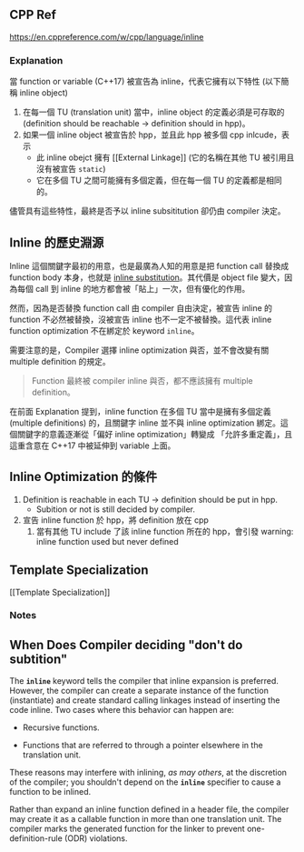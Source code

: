 ## CPP Ref
https://en.cppreference.com/w/cpp/language/inline


### Explanation
當 function or variable (C++17) 被宣告為 inline，代表它擁有以下特性 (以下簡稱 inline object)
1. 在每一個 TU (translation unit) 當中，inline object 的定義必須是可存取的 (definition should be reachable -> definition should in hpp)。
2. 如果一個 inline object 被宣告於 hpp，並且此 hpp 被多個 cpp inlcude，表示
	- 此 inline obejct 擁有 [[External Linkage]] (它的名稱在其他 TU 被引用且沒有被宣告 `static`)
	- 它在多個 TU 之間可能擁有多個定義，但在每一個 TU 的定義都是相同的。

儘管具有這些特性，最終是否予以 inline subsititution 卻仍由 compiler 決定。

## Inline 的歷史淵源

Inline 這個關鍵字最初的用意，也是最廣為人知的用意是把 function call 替換成 function body 本身，也就是 [inline substitution](https://en.wikipedia.org/wiki/inline_expansion "enwiki:inline expansion")。其代價是 object file 變大，因為每個 call 到 inline 的地方都會被「貼上」一次，但有優化的作用。

然而，因為是否替換 function call 由 compiler 自由決定，被宣告 inline 的 function 不必然被替換，沒被宣告 inline 也不一定不被替換。這代表 inline function optimization 不在綁定於 keyword `inline`。

需要注意的是，Compiler 選擇 inline optimization 與否，並不會改變有關 multiple definition 的規定。

> Function 最終被 compiler inline 與否，都不應該擁有 multiple definition。

在前面 Explanation 提到，inline function 在多個 TU 當中是擁有多個定義 (multiple definitions) 的，且關鍵字 inline 並不與 inline optimization 綁定。這個關鍵字的意義逐漸從「偏好 inline optimization」轉變成 「允許多重定義」，且這重含意在 C++17 中被延伸到 variable 上面。

## Inline Optimization 的條件

1. Definition is reachable in each TU -> definition should be put in hpp.
	- Subition or not is still decided by compiler.
2. 宣告 inline function 於 hpp，將 definition 放在 cpp
	1. 當有其他 TU include 了該 inline function 所在的 hpp，會引發 warning: inline function used but never defined

## Template Specialization


[[Template Specialization]]
### Notes
## When Does Compiler deciding "don't do subtition" 

The **`inline`** keyword tells the compiler that inline expansion is preferred. However, the compiler can create a separate instance of the function (instantiate) and create standard calling linkages instead of inserting the code inline. Two cases where this behavior can happen are:

- Recursive functions.
    
- Functions that are referred to through a pointer elsewhere in the translation unit.
    

These reasons may interfere with inlining, _as may others_, at the discretion of the compiler; you shouldn't depend on the **`inline`** specifier to cause a function to be inlined.

Rather than expand an inline function defined in a header file, the compiler may create it as a callable function in more than one translation unit. The compiler marks the generated function for the linker to prevent one-definition-rule (ODR) violations.

